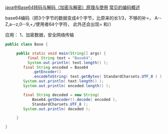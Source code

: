 [java中Base64转码与解码（加密与解密）原理与使用](https://blog.csdn.net/chenleixing/article/details/46543901)
[常见的编码概述](http://www.cnblogs.com/infosec-hoary/archive/2012/02/28/2371385.html)


base64编码（把3个字节的数据变成4个字节，比原来的长1/3，不够的补=， A--Z,a--z,0--9,+,/使用者64个字符，
此外还会出现= 和/）

应用：
1、加密数据，安全网络传输

```java
public class Base {

     public static void main(String[] args) {
          final String text = "Base64";
          System.out.println( text.length() );
        final String encoded = Base64
            .getEncoder()
            .encodeToString( text.getBytes( StandardCharsets.UTF_8 ) );
        System.out.println( text.length() );
        System.out.println( encoded.length() );

        final String decoded = new String(
            Base64.getDecoder().decode( encoded ),
            StandardCharsets.UTF_8 );
        System.out.println( decoded );

     }

}

```